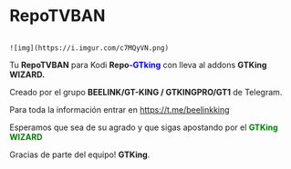 # RepoTVBAN                                                                                                                     
                                                                                                                    ![img](https://i.imgur.com/c7MQyVN.png)  

Tu **RepoTVBAN** para Kodi
**Repo**<span style="color:blue">**-GTking**</span> con lleva al addons **GTKing WIZARD.**

Creado por el grupo **BEELINK/GT-KING / GTKINGPRO/GT1** de Telegram. 

Para toda la información entrar en https://t.me/beelinkking

Esperamos que sea de su agrado y que sigas apostando por el <span style="color:green">**GTKing WIZARD**</span>

Gracias de parte del equipo! **GTKing**.
